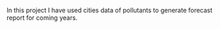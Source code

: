 In this project I have used cities data of pollutants to generate forecast report for coming years.
